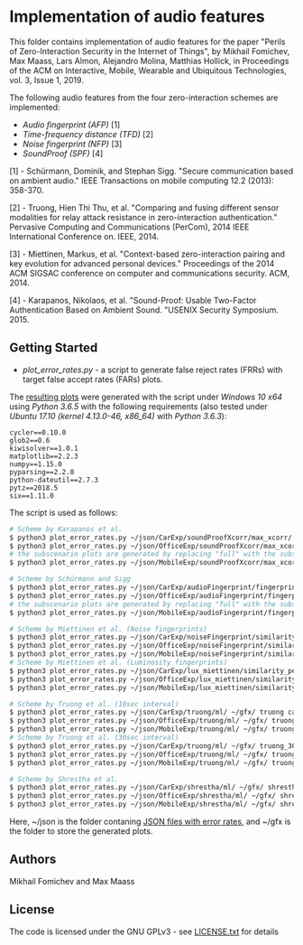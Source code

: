 # Implementation of audio features

This folder contains implementation of audio features for the paper "Perils of Zero-Interaction Security in the Internet of Things", by Mikhail Fomichev, Max Maass, Lars Almon, Alejandro Molina, Matthias Hollick, in Proceedings of the ACM on Interactive, Mobile, Wearable and Ubiquitous Technologies, vol. 3, Issue 1, 2019. 

The following audio features from the four zero-interaction schemes are implemented:

* *Audio fingerprint (AFP)* [1]
* *Time-frequency distance (TFD)* [2]
* *Noise fingerprint (NFP)* [3]
* *SoundProof (SPF)*  [4]

[1] - Schürmann, Dominik, and Stephan Sigg. "Secure communication based on ambient audio." IEEE Transactions on mobile computing 12.2 (2013): 358-370.

[2] - Truong, Hien Thi Thu, et al. "Comparing and fusing different sensor modalities for relay attack resistance in zero-interaction authentication." Pervasive Computing and Communications (PerCom), 2014 IEEE International Conference on. IEEE, 2014.

[3] - Miettinen, Markus, et al. "Context-based zero-interaction pairing and key evolution for advanced personal devices." Proceedings of the 2014 ACM SIGSAC conference on computer and communications security. ACM, 2014.

[4] - Karapanos, Nikolaos, et al. "Sound-Proof: Usable Two-Factor Authentication Based on Ambient Sound. "USENIX Security Symposium. 2015.

## Getting Started

* *plot_error_rates.py* - a script to generate false reject rates (FRRs) with target false accept rates (FARs) plots.

The [resulting plots](https://www.seemoo.tu-darmstadt.de/) were generated with the script under *Windows 10 x64* using *Python 3.6.5* with the following requirements (also tested under *Ubuntu 17.10 (kernel 4.13.0-46, x86_64)* with *Python 3.6.3*):

```
cycler==0.10.0
glob2==0.6
kiwisolver==1.0.1
matplotlib==2.2.3
numpy==1.15.0
pyparsing==2.2.0
python-dateutil==2.7.3
pytz==2018.5
six==1.11.0
```

The script is used as follows:

```bash
# Scheme by Karapanos et al.
$ python3 plot_error_rates.py ~/json/CarExp/soundProofXcorr/max_xcorr/ ~/gfx/ SPF car full        # generate FRRs with target FARs plots for the full car scenario
$ python3 plot_error_rates.py ~/json/OfficeExp/soundProofXcorr/max_xcorr/ ~/gfx/ SPF office full  # generate FRRs with target FARs plots for the full office scenario
# the subscenario plots are generated by replacing "full" with the subscenario name
$ python3 plot_error_rates.py ~/json/MobileExp/soundProofXcorr/max_xcorr/ ~/gfx/ SPF mobile full  # generate FRRs with target FARs plots for the full mobile scenario

# Scheme by Schürmann and Sigg
$ python3 plot_error_rates.py ~/json/CarExp/audioFingerprint/fingerprints_similarity_percent/ ~/gfx/ AFP car full        # generate FRRs with target FARs plots for the full car scenario
$ python3 plot_error_rates.py ~/json/OfficeExp/audioFingerprint/fingerprints_similarity_percent/ ~/gfx/ AFP office full  # generate FRRs with target FARs plots for the full office scenario
# the subscenario plots are generated by replacing "full" with the subscenario name
$ python3 plot_error_rates.py ~/json/MobileExp/audioFingerprint/fingerprints_similarity_percent/ ~/gfx/ AFP mobile full  # generate FRRs with target FARs plots for the full mobile scenario

# Scheme by Miettinen et al. (Noise fingerprints)
$ python3 plot_error_rates.py ~/json/CarExp/noiseFingerprint/similarity_percent/ ~/gfx/ NFP car        # generate FRRs with target FARs plots for the car scenario
$ python3 plot_error_rates.py ~/json/OfficeExp/noiseFingerprint/similarity_percent/ ~/gfx/ NFP office  # generate FRRs with target FARs plots for the office scenario
$ python3 plot_error_rates.py ~/json/MobileExp/noiseFingerprint/similarity_percent/ ~/gfx/ NFP mobile  # generate FRRs with target FARs plots for the mobile scenario
# Scheme by Miettinen et al. (Luminosity fingerprints)
$ python3 plot_error_rates.py ~/json/CarExp/lux_miettinen/similarity_percent/ ~/gfx/ LFP car        # generate FRRs with target FARs plots for the car scenario
$ python3 plot_error_rates.py ~/json/OfficeExp/lux_miettinen/similarity_percent/ ~/gfx/ LFP office  # generate FRRs with target FARs plots for the office scenario
$ python3 plot_error_rates.py ~/json/MobileExp/lux_miettinen/similarity_percent/ ~/gfx/ LFP mobile  # generate FRRs with target FARs plots for the mobile scenario

# Scheme by Truong et al. (10sec interval)
$ python3 plot_error_rates.py ~/json/CarExp/truong/ml/ ~/gfx/ truong car        # generate FRRs with target FARs plots for the car scenario
$ python3 plot_error_rates.py ~/json/OfficeExp/truong/ml/ ~/gfx/ truong office  # generate FRRs with target FARs plots for the office scenario
$ python3 plot_error_rates.py ~/json/MobileExp/truong/ml/ ~/gfx/ truong mobile  # generate FRRs with target FARs plots for the mobile scenario
# Scheme by Truong et al. (30sec interval)
$ python3 plot_error_rates.py ~/json/CarExp/truong/ml/ ~/gfx/ truong_30sec car        # generate FRRs with target FARs plots for the car scenario
$ python3 plot_error_rates.py ~/json/OfficeExp/truong/ml/ ~/gfx/ truong_30sec office  # generate FRRs with target FARs plots for the office scenario
$ python3 plot_error_rates.py ~/json/MobileExp/truong/ml/ ~/gfx/ truong_30sec mobile  # generate FRRs with target FARs plots for the mobile scenario

# Scheme by Shrestha et al.
$ python3 plot_error_rates.py ~/json/CarExp/shrestha/ml/ ~/gfx/ shrestha car        # generate FRRs with target FARs plots for the car scenario
$ python3 plot_error_rates.py ~/json/OfficeExp/shrestha/ml/ ~/gfx/ shrestha office  # generate FRRs with target FARs plots for the office scenario
$ python3 plot_error_rates.py ~/json/MobileExp/shrestha/ml/ ~/gfx/ shrestha mobile  # generate FRRs with target FARs plots for the mobile scenario
```

Here, ~/json is the folder contaning [JSON files with error rates](https://www.seemoo.tu-darmstadt.de/), and ~/gfx is the folder to store the generated plots.


## Authors

Mikhail Fomichev and Max Maass


## License

The code is licensed under the GNU GPLv3 - see [LICENSE.txt](https://dev.seemoo.tu-darmstadt.de/zia/evaluation-public/blob/master/LICENSE.txt) for details
